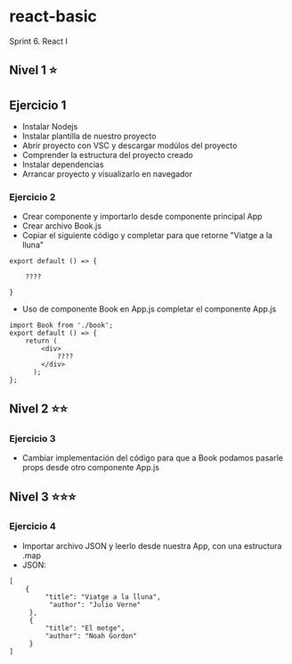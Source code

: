 # react-basic
Sprint 6. React I 

## Nivel 1 ⭐

## Ejercicio 1
* Instalar Nodejs
* Instalar plantilla de nuestro proyecto
* Abrir proyecto con VSC y descargar modúlos del proyecto
* Comprender la estructura del proyecto creado
* Instalar dependencias
* Arrancar proyecto y visualizarlo en navegador

### Ejercicio 2
* Crear componente y importarlo desde componente principal App
* Crear archivo Book.js
* Copiar el siguiente código y completar para que retorne "Viatge a la lluna"
```
export default () => {

    ????

}
```
* Uso de componente Book en App.js completar el componente App.js
```
import Book from './book'; 
export default () => { 
    return ( 
        <div> 
            ????
        </div> 
      );
};
```

## Nivel 2 ⭐⭐
### Ejercicio 3 
* Cambiar implementación del código para que a Book podamos pasarle props desde otro componente App.js

## Nivel 3 ⭐⭐⭐
### Ejercicio 4
* Importar archivo JSON y leerlo desde nuestra App, con una estructura .map
* JSON:
```
[
    { 
         "title": "Viatge a la lluna", 
          "author": "Julio Verne" 
     }, 
     { 
         "title": "El metge", 
         "author": "Noah Gordon" 
     }
]
```
